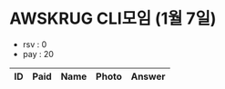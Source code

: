 # AWSKRUG CLI모임 (1월 7일)

* rsv : 0
* pay : 20

ID | Paid | Name | Photo | Answer
-- | ---- | ---- | ----- | ------
